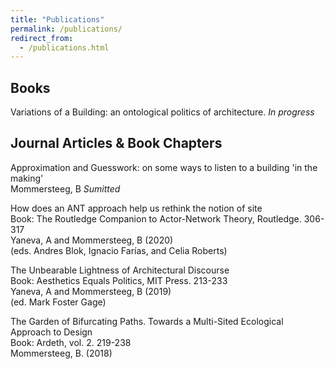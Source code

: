 ```yaml
---
title: "Publications"
permalink: /publications/
redirect_from: 
  - /publications.html
---
```

## Books

Variations of a Building: an ontological politics of architecture. *In progress*

## Journal Articles & Book Chapters

Approximation and Guesswork: on some ways to listen to a building 'in the making'\
Mommersteeg, B *Sumitted*

How does an ANT approach help us rethink the notion of site\
Book: The Routledge Companion to Actor-Network Theory, Routledge. 306-317\
Yaneva, A and Mommersteeg, B (2020)\
(eds. Andres Blok, Ignacio Farías, and Celia Roberts)

The Unbearable Lightness of Architectural Discourse\
Book: Aesthetics Equals Politics, MIT Press. 213-233\
Yaneva, A and Mommersteeg, B (2019)\
(ed. Mark Foster Gage)

The Garden of Bifurcating Paths. Towards a Multi-Sited Ecological Approach to Design\
Book: Ardeth, vol. 2. 219-238\
Mommersteeg, B. (2018)

